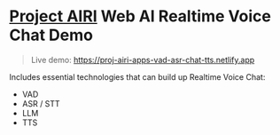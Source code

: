 # [Project AIRI](https://github.com/moeru-ai/airi) Web AI Realtime Voice Chat Demo

> Live demo: https://proj-airi-apps-vad-asr-chat-tts.netlify.app

Includes essential technologies that can build up Realtime Voice Chat:

- VAD
- ASR / STT
- LLM
- TTS
